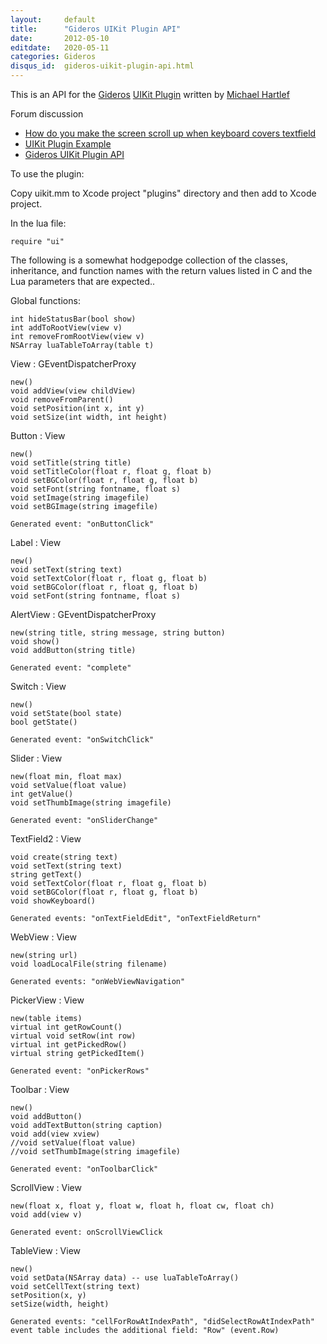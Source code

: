 ```yaml
---
layout:     default
title:      "Gideros UIKit Plugin API"
date:       2012-05-10
editdate:   2020-05-11
categories: Gideros
disqus_id:  gideros-uikit-plugin-api.html
---
```


This is an API for the [Gideros](http://giderosmobile.com) [UIKit Plugin](https://github.com/carolight/MHUIKit) written by [Michael Hartlef](http://www.whiteskygames.com)

Forum discussion

- [How do you make the screen scroll up when keyboard covers textfield](http://giderosmobile.com/forum/discussion/754/mhuikit-how-do-you-make-the-screen-scroll-up-when-keyboard-covers-textfield)
- [UIKit Plugin Example](http://giderosmobile.com/forum/discussion/578/uikit-plugin-example)
- [Gideros UIKit Plugin API](http://giderosmobile.com/forum/discussion/723/gideros-uikit-plugin-api)

To use the plugin:

Copy uikit.mm to Xcode project "plugins" directory and then add to Xcode project.

In the lua file:

    require "ui"

The following is a somewhat hodgepodge collection of the classes, inheritance, and function names with the return values listed in C and the Lua parameters that are expected..

Global functions:

    int hideStatusBar(bool show)
    int addToRootView(view v)
    int removeFromRootView(view v)
    NSArray luaTableToArray(table t)

View : GEventDispatcherProxy

    new()
    void addView(view childView)
    void removeFromParent()
    void setPosition(int x, int y)
    void setSize(int width, int height)

Button : View

    new()
    void setTitle(string title)
    void setTitleColor(float r, float g, float b)
    void setBGColor(float r, float g, float b)
    void setFont(string fontname, float s)
    void setImage(string imagefile)
    void setBGImage(string imagefile)

    Generated event: "onButtonClick"

Label : View

    new()
    void setText(string text)
    void setTextColor(float r, float g, float b)
    void setBGColor(float r, float g, float b)
    void setFont(string fontname, float s)

AlertView : GEventDispatcherProxy

    new(string title, string message, string button)
    void show()
    void addButton(string title)

    Generated event: "complete"

Switch : View

    new()
    void setState(bool state)
    bool getState()

    Generated event: "onSwitchClick"

Slider : View

    new(float min, float max)
    void setValue(float value)
    int getValue()
    void setThumbImage(string imagefile)

    Generated event: "onSliderChange"

TextField2 : View

    void create(string text)
    void setText(string text)
    string getText()
    void setTextColor(float r, float g, float b)
    void setBGColor(float r, float g, float b)
    void showKeyboard()

    Generated events: "onTextFieldEdit", "onTextFieldReturn"

WebView : View

    new(string url)
    void loadLocalFile(string filename)

    Generated events: "onWebViewNavigation"

PickerView : View

    new(table items)
    virtual int getRowCount()
    virtual void setRow(int row)
    virtual int getPickedRow()
    virtual string getPickedItem()

    Generated event: "onPickerRows"

Toolbar : View

    new()
    void addButton()
    void addTextButton(string caption)
    void add(view xview)
    //void setValue(float value)
    //void setThumbImage(string imagefile)

    Generated event: "onToolbarClick"

ScrollView : View

    new(float x, float y, float w, float h, float cw, float ch)
    void add(view v)

    Generated event: onScrollViewClick

TableView : View

    new()
    void setData(NSArray data) -- use luaTableToArray()
    void setCellText(string text)
    setPosition(x, y)
    setSize(width, height)

    Generated events: "cellForRowAtIndexPath", "didSelectRowAtIndexPath"
    event table includes the additional field: "Row" (event.Row)
